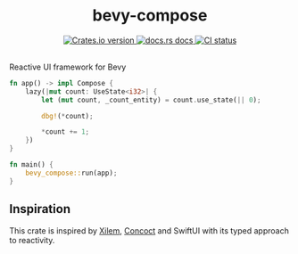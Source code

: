<div align="center">
  <h1>bevy-compose</h1>

 <a href="https://crates.io/crates/bevy-compose">
    <img src="https://img.shields.io/crates/v/bevy-compose?style=flat-square"
    alt="Crates.io version" />
  </a>
  <a href="https://docs.rs/bevy-compose">
    <img src="https://img.shields.io/badge/docs-latest-blue.svg?style=flat-square"
      alt="docs.rs docs" />
  </a>
   <a href="https://github.com/matthunz/bevy-compose/actions">
    <img src="https://github.com/matthunz/bevy-compose/actions/workflows/rust.yml/badge.svg"
      alt="CI status" />
  </a>
</div>

<br />


Reactive UI framework for Bevy

```rust
fn app() -> impl Compose {
    lazy(|mut count: UseState<i32>| {
        let (mut count, _count_entity) = count.use_state(|| 0);

        dbg!(*count);

        *count += 1;
    })
}

fn main() {
    bevy_compose::run(app);
}
```

## Inspiration
This crate is inspired by [Xilem](https://github.com/linebender/xilem), [Concoct](https://github.com/concoct-rs/concoct) and SwiftUI with its typed approach to reactivity.
